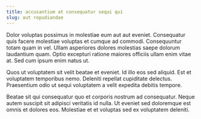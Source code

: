 ```yaml
---
title: accusantium at consequatur sequi qui
slug: aut repudiandae
---
```


Dolor voluptas possimus in molestiae eum aut aut eveniet. Consequatur quis facere molestiae voluptas et cumque ad commodi. Consequuntur totam quam in vel. Ullam asperiores dolores molestias saepe dolorum laudantium quam. Optio excepturi ratione maiores officiis ullam enim vitae at. Sed cum ipsum enim natus ut.

Quos ut voluptatem sit velit beatae et eveniet. Id illo eos sed aliquid. Est et voluptatem temporibus nemo. Deleniti repellat cupiditate delectus. Praesentium odio ut sequi voluptatem a velit expedita debitis tempore.

Beatae sit qui consequatur quo et corporis nostrum ad consequatur. Neque autem suscipit sit adipisci veritatis id nulla. Ut eveniet sed doloremque est omnis et dolores eos. Molestiae et et voluptas sed ex voluptatem deleniti.
